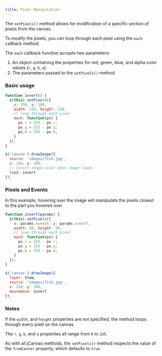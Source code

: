 ```yaml
---
title: Pixel Manipulation
---
```


The `setPixels()` method allows for modification of a specific section of pixels from the canvas.

To modify the pixels, you can loop through each pixel using the `each` callback method.

The `each` callback function accepts two parameters:

  1. An object containing the properties for red, green, blue, and alpha color values (`r`, `g`, `b`, `a`)
  2. The parameters passed to the `setPixels()` method

### Basic usage

```js
function invert() {
  $(this).setPixels({
    x: 150, y: 100,
    width: 220, height: 138,
    // loop through each pixel
    each: function(px) {
      px.r = 255 - px.r;
      px.g = 255 - px.g;
      px.b = 255 - px.b;
    }
  });
}

$('canvas').drawImage({
  source: 'images/fish.jpg',
  x: 150, y: 100,
  // Invert image color when image loads
  load: invert
});
```

### Pixels and Events

In this example, hovering over the image will manipulate the pixels closest to the part you hovered over.

```js
function invert(params) {
  $(this).setPixels({
    x: params.eventX, y: params.eventY,
    width: 50, height: 50,
    // loop through each pixel
    each: function(px) {
      px.r = 255 - px.r;
      px.g = 255 - px.g;
      px.b = 255 - px.b;
    }
  });
}

$('canvas').drawImage({
  layer: true,
  source: 'images/fish.jpg',
  x: 150, y: 100,
  mousemove: invert
});
```

### Notes

If the `width`, and `height` properties are not specified, the method loops through every pixel on the canvas.

The `r`, `g`, `b`, and `a` properties all range from `0` to `255`.

As with all jCanvas methods, the `setPixels()` method respects the value of the `fromCenter` property, which defaults to `true`.
